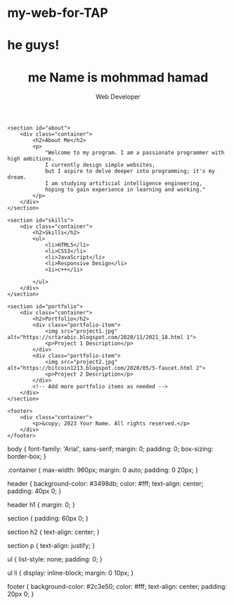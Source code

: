 # my-web-for-TAP
<!DOCTYPE html>
<html>
  <head>
    <title>he guys</title>
    <link rel="stylesheet" href="styles.css" />
  </head>
  <body>
      <h1 class="title">he guys! </h1>
      <p id="currentTime"></p>
      <script src="script.js"></script>
  </body>
</html>
<!DOCTYPE html>
<html lang="en">

<head>
    <meta charset="UTF-8">
    <meta name="viewport" content="width=device-width, initial-scale=1.0">
    <title>me Name is mohmmad hamad - Portfolio</title>
    <link rel="stylesheet" href="styles.css">
</head>

<body>
    <header>
        <div class="container">
            <h1>me Name is mohmmad hamad</h1>
            <p>Web Developer</p>
        </div>
    </header>

    <section id="about">
        <div class="container">
            <h2>About Me</h2>
            <p>
                "Welcome to my program. I am a passionate programmer with high ambitions.
                I currently design simple websites,
                but I aspire to delve deeper into programming; it's my dream.
                I am studying artificial intelligence engineering,
                hoping to gain experience in learning and working."
            </p>
        </div>
    </section>

    <section id="skills">
        <div class="container">
            <h2>Skills</h2>
            <ul>
                <li>HTML5</li>
                <li>CSS3</li>
                <li>JavaScript</li>
                <li>Responsive Design</li>
                <1i>c++</1i>
                
            </ul>
        </div>
    </section>

    <section id="portfolio">
        <div class="container">
            <h2>Portfolio</h2>
            <div class="portfolio-item">
                <img src="project1.jpg" alt="https://srtarabic.blogspot.com/2020/11/2021_18.html 1">
                <p>Project 1 Description</p>
            </div>
            <div class="portfolio-item">
                <img src="project2.jpg" alt="https://bitcoin1213.blogspot.com/2020/05/5-faucet.html 2">
                <p>Project 2 Description</p>
            </div>
            <!-- Add more portfolio items as needed -->
        </div>
    </section>

    <footer>
        <div class="container">
            <p>&copy; 2023 Your Name. All rights reserved.</p>
        </div>
    </footer>
</body>

</html>
body {
    font-family: 'Arial', sans-serif;
    margin: 0;
    padding: 0;
    box-sizing: border-box;
}

.container {
    max-width: 960px;
    margin: 0 auto;
    padding: 0 20px;
}

header {
    background-color: #3498db;
    color: #fff;
    text-align: center;
    padding: 40px 0;
}

header h1 {
    margin: 0;
}

section {
    padding: 60px 0;
}

section h2 {
    text-align: center;
}

section p {
    text-align: justify;
}

ul {
    list-style: none;
    padding: 0;
}

ul li {
    display: inline-block;
    margin: 0 10px;
}

footer {
    background-color: #2c3e50;
    color: #fff;
    text-align: center;
    padding: 20px 0;
}

